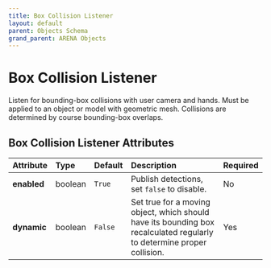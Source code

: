 ```yaml
---
title: Box Collision Listener
layout: default
parent: Objects Schema
grand_parent: ARENA Objects
---
```


<!--CAUTION: This file is autogenerated from https://github.com/arenaxr/arena-schemas. Changes made here may be overwritten.-->


Box Collision Listener
======================


Listen for bounding-box collisions with user camera and hands. Must be applied to an object or model with geometric mesh. Collisions are determined by course bounding-box overlaps.

Box Collision Listener Attributes
----------------------------------

|Attribute|Type|Default|Description|Required|
| :--- | :--- | :--- | :--- | :--- |
|**enabled**|boolean|```True```|Publish detections, set `false` to disable.|No|
|**dynamic**|boolean|```False```|Set true for a moving object, which should have its bounding box recalculated regularly to determine proper collision.|Yes|
